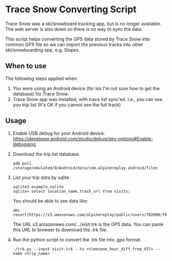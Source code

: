 # Trace Snow Converting Script

Trace Snow was a ski/snowboard tracking app, but
is no longer available. The web server is also down
so there is no way to sync the data.

This script helps converting the GPS data stored by Trace Snow into common GPX file so we can import the previous tracks into other
ski/snowboarding app, e.g. Slopes.

## When to use

The following steps applied when:

1. You were using an Android device (for ios I'm not sure
   how to get the database) for Trace Snow.
2. Trace Snow app was installed, with trace list sync'ed. I.e.,
   you can see you trip list (It's OK if you cannot see the full track)


## Usage

1. Enable USB debug for your Android device. https://developer.android.com/studio/debug/dev-options#Enable-debugging
2. Download the trip list database.
   ```(shell)
   adb pull /storage/emulated/0/Android/data/com.alpinereplay.android/files
   ```
3. List your trip data by sqlite
   ```(shell)
   sqlite3 example.sqlite
   sqlite> select location_name,track_url from visits;
   ```

   You should be able to see data like:
   ```
   abc resort|https://s3.amazonaws.com/alpinereplay/public/users/702000/702773/visits/37955213/visit.trk
   ```

   The URL s3.amazonaws.com/.../visit.trk is the GPS data. You can paste
   this URL to browser to download the .trk file.
4. Run the python script to convert the .trk file into .gpx format.
   ```
   ./trk.py --input visit.trk --tz <timezone_hour_diff_from_UTC> --name <trip_name>
   ```